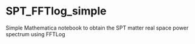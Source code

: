 # SPT_FFTlog_simple
Simple Mathematica notebook to obtain the SPT matter real space power spectrum using FFTLog 
